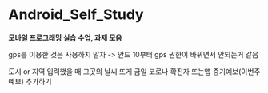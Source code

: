 # Android_Self_Study

<strong>모바일 프로그래밍 실습 수업, 과제 모음</strong>

gps를 이용한 것은 사용하지 말자 -> 안드 10부터 gps 권한이 바뀌면서 안되는거 같음

도시 or 지역 입력했을 때 그곳의 날씨 뜨게
금일 코로나 확진자 뜨는앱
중기예보(이번주 예보) 추가하기
